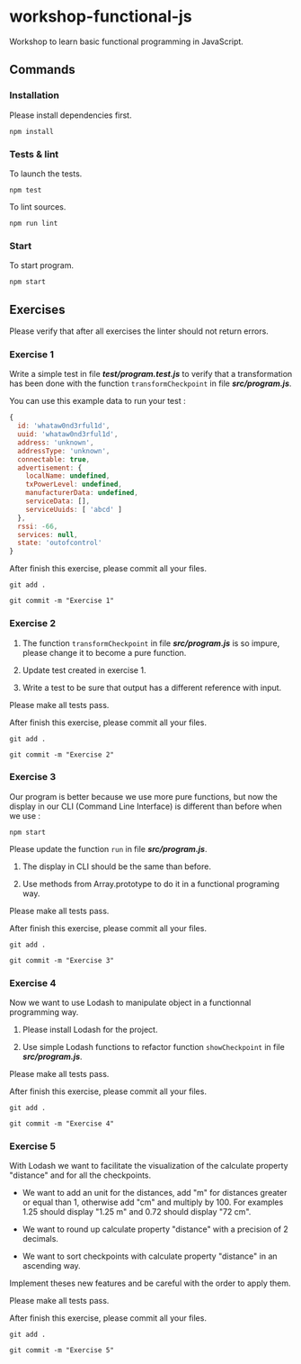 # workshop-functional-js

Workshop to learn basic functional programming in JavaScript.

## Commands

### Installation

Please install dependencies first.

	npm install

### Tests & lint

To launch the tests.

	npm test

To lint sources.

	npm run lint

### Start

To start program.

	npm start

## Exercises

Please verify that after all exercises the linter should not return errors.

### Exercise 1

Write a simple test in file **_test/program.test.js_** to verify that a transformation has been done with the function `transformCheckpoint` in file **_src/program.js_**.

You can use this example data to run your test :

```javascript
{
  id: 'whataw0nd3rful1d',
  uuid: 'whataw0nd3rful1d',
  address: 'unknown',
  addressType: 'unknown',
  connectable: true,
  advertisement: {
    localName: undefined,
    txPowerLevel: undefined,
    manufacturerData: undefined,
    serviceData: [],
    serviceUuids: [ 'abcd' ]
  },
  rssi: -66,
  services: null,
  state: 'outofcontrol'
}
```

After finish this exercise, please commit all your files.

	git add .

	git commit -m "Exercise 1"

### Exercise 2

1. The function `transformCheckpoint` in file **_src/program.js_** is so impure, please change it to become a pure function.

2. Update test created in exercise 1.

3. Write a test to be sure that output has a different reference with input.

Please make all tests pass.

After finish this exercise, please commit all your files.

	git add .

	git commit -m "Exercise 2"

### Exercise 3

Our program is better because we use more pure functions, but now the display in our CLI (Command Line Interface) is different than before when we use :

	npm start

Please update the function `run` in file **_src/program.js_**.

1. The display in CLI should be the same than before.

2. Use methods from Array.prototype to do it in a functional programing way.

Please make all tests pass.

After finish this exercise, please commit all your files.

	git add .

	git commit -m "Exercise 3"

### Exercise 4

Now we want to use Lodash to manipulate object in a functionnal programming way.

1. Please install Lodash for the project.

2. Use simple Lodash functions to refactor function `showCheckpoint` in file **_src/program.js_**.

Please make all tests pass.

After finish this exercise, please commit all your files.

	git add .

	git commit -m "Exercise 4"

### Exercise 5

With Lodash we want to facilitate the visualization of the calculate property "distance" and for all the checkpoints.

- We want to add an unit for the distances, add "m" for distances greater or equal than 1, otherwise add "cm" and multiply by 100. For examples 1.25 should display "1.25 m" and 0.72 should display "72 cm".

- We want to round up calculate property "distance" with a precision of 2 decimals.

- We want to sort checkpoints with calculate property "distance" in an ascending way.

Implement theses new features and be careful with the order to apply them.

Please make all tests pass.

After finish this exercise, please commit all your files.

	git add .

	git commit -m "Exercise 5"

